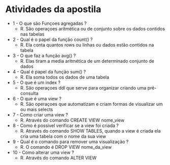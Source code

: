 # Atividades da apostila

- 1 - O que são Funçoes agregadas ?<br/>
    - R. São operaçoes aritmética ou de conjunto sobre os dados contidos nas tabelas<br/>
- 2 - Qual é o papel da função count() ?<br/>
    - R. Ela conta quantos rows ou linhas ou dados estão contidos na tabela<br/>
- 3 - O que faz a função avg() ?<br/>
    - R. Elas tiram a media aritmética de um determinado conjunto de dados<br/>
- 4 - Qual é papel da função sum() ?<br/>
    - R. Ela soma todos os dados de uma tabela<br/>
- 5 - O que é um index ?<br/>
    - R. São operaçoes ddl que serve para organizar criando uma pré-consulta<br/>
- 6 - O que é uma view ?<br/>
    - R. São operaçoes que automatizam e criam formas de visualizar um ou mais selects<br/>
- 7 - Como criar uma view ?<br/>
    - R. Através do comando CREATE VIEW nome_view<br/>
- 8 - Como é possivel verificar se a view foi criada ?<br/>
    - R. Através do comando SHOW TABLES, quando a view é criada ela cria uma tabela com o nome da sua view<br/>
- 9 - Qual é o comando para remover uma visualização ?<br/>
    - R. O comando é DROP VIEW nome_da_view<br/>
- 10 - Como alterar uma view ?<br/>
    - R. Através do comando ALTER VIEW<br/>
